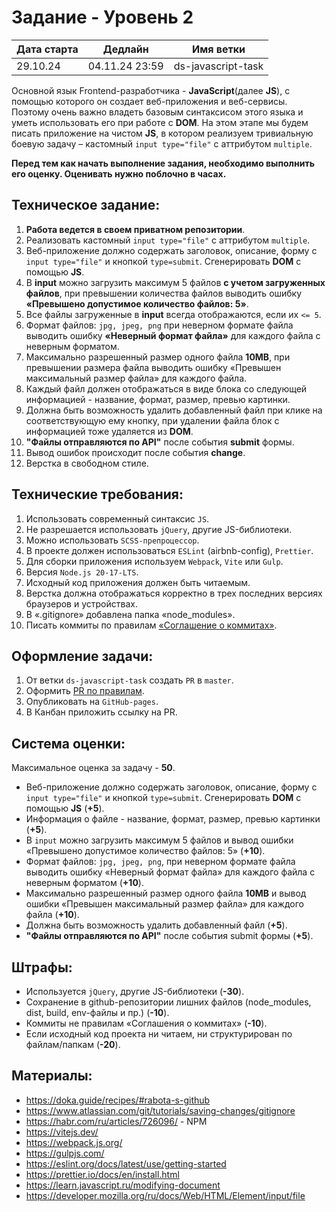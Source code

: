 # Задание - Уровень 2

| Дата старта | Дедлайн        | Имя ветки          |
|-------------|----------------|--------------------|
| 29.10.24    | 04.11.24 23:59 | ds-javascript-task |

Основной язык Frontend-разработчика - **JavaScript**(далее **JS**), с помощью которого он создает веб-приложения и веб-сервисы. 
Поэтому очень важно владеть базовым синтаксисом этого языка и уметь использовать его при работе с **DOM**. 
На этом этапе мы будем писать приложение на чистом **JS**, в котором реализуем тривиальную боевую задачу – кастомный `input type="file"` с аттрибутом `multiple`.

**Перед тем как начать выполнение задания, необходимо выполнить его оценку. Оценивать нужно поблочно в часах.**

## Техническое задание:
1. **Работа ведется в своем приватном репозитории**.
2. Реализовать кастомный `input type="file"` с аттрибутом `multiple`.
3. Веб-приложение должно содержать заголовок, описание, форму с `input type="file"` и кнопкой `type=submit`. Сгенерировать **DOM** с помощью **JS**.
4. В **input** можно загрузить максимум 5 файлов **с учетом загруженных файлов**, при превышении количества файлов выводить ошибку **«Превышено допустимое количество файлов: 5»**. 
5. Все файлы загруженные в **input** всегда отображаются, если их `<= 5`.
6. Формат файлов: `jpg, jpeg, png` при неверном формате файла выводить ошибку **«Неверный формат файла»** для каждого файла с неверным форматом.
7. Максимально разрешенный размер одного файла **10MB**, при превышении размера файла выводить ошибку «Превышен максимальный размер файла» для каждого файла.
8. Каждый файл должен отображаться в виде блока со следующей информацией - название, формат, размер, превью картинки.
9. Должна быть возможность удалить добавленный файл при клике на соответствующую ему кнопку, при удалении файла блок с информацией тоже удаляется из **DOM**.
10. **"Файлы отправляются по API"** после события **submit** формы.
11. Вывод ошибок происходит после события **change**.
12. Верстка в свободном стиле.

## Технические требования:
1. Использовать современный синтаксис `JS`.
2. Не разрешается использовать `jQuery`, другие JS-библиотеки.
3. Можно использовать `SCSS-препроцессор`.
4. В проекте должен использоваться `ESLint` (airbnb-config), `Prettier`.
5. Для сборки приложения используем `Webpack`, `Vite` или `Gulp`.
6. Версия `Node.js 20-17-LTS`.
7. Исходный код приложения должен быть читаемым.
8. Верстка должна отображаться корректно в трех последних версиях браузеров и устройствах.
9. В «.gitignore» добавлена папка «node_modules».
10. Писать коммиты по правилам [«Соглашение о коммитах»](https://www.conventionalcommits.org/en/v1.0.0/).


## Оформление задачи:
1. От ветки `ds-javascript-task` создать `PR` в `master`.
2. Оформить [PR по правилам](https://github.com/digitalSector47/traineeship-tasks/blob/master/pull-request-rules.md).
3. Опубликовать на `GitHub-pages`.
4. В Канбан приложить ссылку на PR.

## Система оценки:
Максимальное оценка за задачу - **50**.
* Веб-приложение должно содержать заголовок, описание, форму с `input type="file"` и кнопкой `type=submit`. Сгенерировать **DOM** с помощью **JS** (**+5**).
* Информация о файле - название, формат, размер, превью картинки (**+5**).
* В `input` можно загрузить максимум 5 файлов и вывод ошибки «Превышено допустимое количество файлов: 5» (**+10**).
* Формат файлов: `jpg, jpeg, png`, при неверном формате файла выводить ошибку «Неверный формат файла» для каждого файла с неверным форматом (**+10**).
* Максимально разрешенный размер одного файла **10MB** и вывод ошибки «Превышен максимальный размер файла» для каждого файла (**+10**).
* Должна быть возможность удалить добавленный файл (**+5**).
* **"Файлы отправляются по API"** после события submit формы (**+5**).

## Штрафы:
* Используется `jQuery`, другие JS-библиотеки (**-30**).
* Сохранение в github-репозитории лишних файлов (node_modules, dist, build, env-файлы и пр.) (**-10**).
* Коммиты не правилам «Соглашения о коммитах» (**-10**).
* Если исходный код проекта ни читаем, ни структурирован по файлам/папкам (**-20**).

## Материалы:
* https://doka.guide/recipes/#rabota-s-github
* https://www.atlassian.com/git/tutorials/saving-changes/gitignore
* https://habr.com/ru/articles/726096/ - NPM
* https://vitejs.dev/
* https://webpack.js.org/
* https://gulpjs.com/
* https://eslint.org/docs/latest/use/getting-started
* https://prettier.io/docs/en/install.html
* https://learn.javascript.ru/modifying-document
* https://developer.mozilla.org/ru/docs/Web/HTML/Element/input/file
